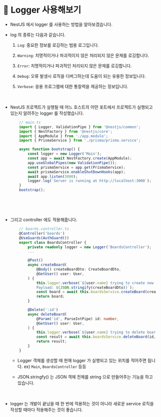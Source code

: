 # 🔔 Logger 사용해보기

- NestJS 에서 logger 를 사용하는 방법을 알아보겠습니다.

- log 의 종류는 다음과 같습니다.
    
    1. `Log`: 중요한 정보를 로깅하는 범용 로그입니다.

    2. `Warning`: 치명적이거나 파괴적이지 않은 처리되지 않은 문제를 로깅합니다.

    3. `Error`: 치명적이거나 파괴적인 처리되지 않은 문제를 로깅합니다.

    4. `Debug`: 오류 발생시 로직을 디버그하는데 도움이 되는 유용한 정보입니다. 

    5. `Verbose`: 응용 프로그램에 대한 통찰력을 제공하는 정보입니다. <br/><br/><br/>

- NestJS 프로젝트가 실행될 때 어느 호스트의 어떤 포트에서 프로젝트가 실행되고 있는지 알려주는 logger 를 작성했습니다.
    ```ts
        // main.ts
        import { Logger, ValidationPipe } from '@nestjs/common';
        import { NestFactory } from '@nestjs/core';
        import { AppModule } from './app.module';
        import { PrismaService } from './prisma/prisma.service';

        async function bootstrap() {
            const logger = new Logger('Main');
            const app = await NestFactory.create(AppModule);
            app.useGlobalPipes(new ValidationPipe());
            const prismaService = app.get(PrismaService);
            await prismaService.enableShutDownHooks(app);
            await app.listen(3000);
            logger.log(`Server is running at http://localhost:3000`);
        }
        bootstrap();
    ```
    <br/><br/><br/>

- 그리고 controller 에도 적용해줍니다. 
    ```ts
        // boards.controller.ts
        @Controller('boards')
        @UseGuards(AuthGuard())
        export class BoardsController {
            private readonly logger = new Logger('BoardsController');
            ...

            @Post()
            async createBoard(
                @Body() createBoardDto: CreateBoardDto,
                @GetUser() user: User,
            ) {
                this.logger.verbose(`${user.name} trying to create new board
                Payload: ${JSON.stringify(createBoardDto)}`);
                const board = await this.boardsService.createBoard(createBoardDto, user);
                return board;
            }

            @Delete(':id')
            async deleteBoard(
                @Param('id', ParseIntPipe) id: number,
                @GetUser() user: User,
            ) {
                this.logger.verbose(`${user.name} trying to delete board has id: ${id}`);
                const result = await this.boardsService.deleteBoard(id, user);
                return result;
            }
        }
    ```
    - Logger 객체를 생성할 때 현재 logger 가 실행되고 있는 위치를 적어주면 됩니다. ex) `Main`, `BoardsController` 등등

    - JSON.stringfy() 는 JSON 객체 전체를 string 으로 만들어주는 기능을 하고 있습니다. <br/><br/><br/>

- logger 는 개발이 끝났을 때 한 번에 적용하는 것이 아니라 새로운 service 로직을 작성할 때마다 적용해주는 것이 좋습니다. 